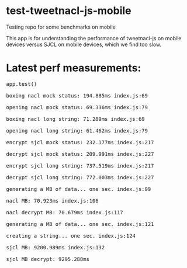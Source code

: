 # test-tweetnacl-js-mobile
Testing repo for some benchmarks on mobile

This app is for understanding the performance of tweetnacl-js on mobile devices versus SJCL on mobile devices, which we find too slow.

# Latest perf measurements:

<pre>
app.test()

boxing nacl mock status: 194.885ms index.js:69

opening nacl mock status: 69.336ms index.js:79

boxing nacl long string: 71.289ms index.js:69

opening nacl long string: 61.462ms index.js:79

encrypt sjcl mock status: 232.177ms index.js:217

decrypt sjcl mock status: 209.991ms index.js:227

encrypt sjcl long string: 737.519ms index.js:217

decrypt sjcl long string: 772.003ms index.js:227

generating a MB of data... one sec. index.js:99

nacl MB: 70.923ms index.js:106

nacl decrypt MB: 70.679ms index.js:117

generating a MB of data... one sec. index.js:121

creating a string... one sec. index.js:124

sjcl MB: 9200.989ms index.js:132

sjcl MB decrypt: 9295.288ms 
</pre>
